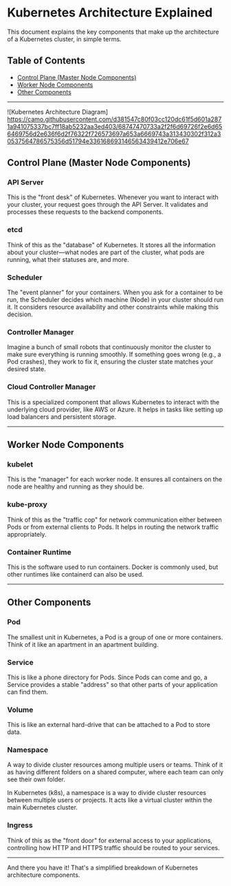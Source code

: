 # Kubernetes Architecture Explained

This document explains the key components that make up the architecture of a Kubernetes cluster, in simple terms.

## Table of Contents

- [Control Plane (Master Node Components)](#control-plane-master-node-components)
- [Worker Node Components](#worker-node-components)
- [Other Components](#other-components)

---

![Kubernetes Architecture Diagram]
https://camo.githubusercontent.com/d381547c80f03cc120dc61f5d601a2871a941075337bc7ff18ab5232aa3ed403/68747470733a2f2f6d69726f2e6d656469756d2e636f6d2f76322f726573697a653a6669743a313430302f312a30537564786575356d51794e336168693146563439412e706e67


## Control Plane (Master Node Components)

### API Server

This is the "front desk" of Kubernetes. Whenever you want to interact with your cluster, your request goes through the API Server. It validates and processes these requests to the backend components.

### etcd

Think of this as the "database" of Kubernetes. It stores all the information about your cluster—what nodes are part of the cluster, what pods are running, what their statuses are, and more.

### Scheduler

The "event planner" for your containers. When you ask for a container to be run, the Scheduler decides which machine (Node) in your cluster should run it. It considers resource availability and other constraints while making this decision.

### Controller Manager

Imagine a bunch of small robots that continuously monitor the cluster to make sure everything is running smoothly. If something goes wrong (e.g., a Pod crashes), they work to fix it, ensuring the cluster state matches your desired state.

### Cloud Controller Manager

This is a specialized component that allows Kubernetes to interact with the underlying cloud provider, like AWS or Azure. It helps in tasks like setting up load balancers and persistent storage.

---

## Worker Node Components

### kubelet

This is the "manager" for each worker node. It ensures all containers on the node are healthy and running as they should be.

### kube-proxy

Think of this as the "traffic cop" for network communication either between Pods or from external clients to Pods. It helps in routing the network traffic appropriately.

### Container Runtime

This is the software used to run containers. Docker is commonly used, but other runtimes like containerd can also be used.

---

## Other Components

### Pod

The smallest unit in Kubernetes, a Pod is a group of one or more containers. Think of it like an apartment in an apartment building.

### Service

This is like a phone directory for Pods. Since Pods can come and go, a Service provides a stable "address" so that other parts of your application can find them.

### Volume

This is like an external hard-drive that can be attached to a Pod to store data.

### Namespace

A way to divide cluster resources among multiple users or teams. Think of it as having different folders on a shared computer, where each team can only see their own folder.

In Kubernetes (k8s), a namespace is a way to divide cluster resources between multiple users or projects. It acts like a virtual cluster within the main Kubernetes cluster.

### Ingress

Think of this as the "front door" for external access to your applications, controlling how HTTP and HTTPS traffic should be routed to your services.

---

And there you have it! That's a simplified breakdown of Kubernetes architecture components.

```

